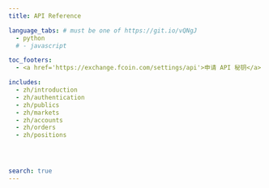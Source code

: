 ```yaml
---
title: API Reference

language_tabs: # must be one of https://git.io/vQNgJ
  - python
  # - javascript

toc_footers:
  - <a href='https://exchange.fcoin.com/settings/api'>申请 API 秘钥</a>

includes:
  - zh/introduction
  - zh/authentication
  - zh/publics
  - zh/markets
  - zh/accounts
  - zh/orders
  - zh/positions




search: true
---
```

